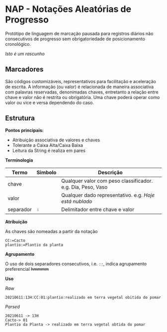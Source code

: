 # NAP - Notações Aleatórias de Progresso

Protótipo de linguagem de marcação pausada para registros diários não consecutivos de progresso sem obrigatoriedade de posicionamento cronológico.

*Isto é um rascunho*

## Marcadores

São códigos customizáveis, representativos para facilitação e aceleração de escrita. A informação (ou valor) é relacionada de maneira associativa com palavras reservadas, denonimadas chaves, entretanto a relação entre chave e valor não é restrita ou obrigatória. Uma chave poderá operar como valor ou vice e versa dependendo do caso.

## Estrutura

**Pontos principais:**

- Atribuição associativa de valores e chaves
- Tolerante a Caixa Alta/Caixa Baixa
- Leitura da String é realiza em pares


**Terminologia**

|Termo      |Simbolo    |Descrição                                              |
|-----------|-----------|-------------------------------------------------------|
|chave      |           |Qualquer valor com peso classificador. e.g. Dia, Peso, Vaso|
|valor      |           |Qualquer dado representativo. e.g. *Hoje está nublado* |
|separador  |```:```    |Delimitador entre chave e valor                        |



**Atribuição**

As chaves são nomeadas a partir da notação 

```
CC:=Cacto
plantio:=Plantio da planta
```

**Agrupamento**

O uso de dois separadores consecutivos, i.e.  ```::```, indica agrupamento preferencial
~~hmmmm~~

**Uso**


*Raw*
```
20210611:13H:CC:01:plantio:realizado em terra vegetal obitida do pomar
```

*Parsed*
```
20210611 -> 13H
Cacto-> 01
Plantio da Planta -> realizado em terra vegetal obtida do pomar
```






